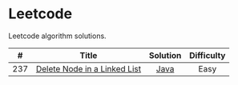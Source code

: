 # Leetcode

Leetcode algorithm solutions. 

|#  |Title                                                              |Solution                                         |Difficulty|
|---|-------------------------------------------------------------------|:-----------------------------------------------:|:--------:|
|237|[Delete Node in a Linked List](https://leetcode.com/problems/delete-node-in-a-linked-list/)|[Java](algorithm/deleteNodeInALinkedList)|Easy|




